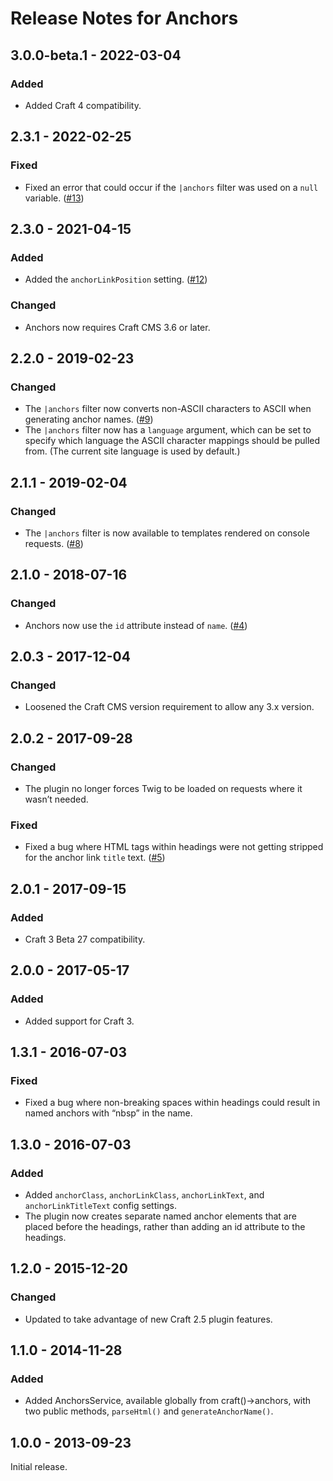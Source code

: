 # Release Notes for Anchors

## 3.0.0-beta.1 - 2022-03-04

### Added
- Added Craft 4 compatibility.

## 2.3.1 - 2022-02-25

### Fixed
- Fixed an error that could occur if the `|anchors` filter was used on a `null` variable. ([#13](https://github.com/craftcms/anchors/issues/13))

## 2.3.0 - 2021-04-15

### Added
- Added the `anchorLinkPosition` setting. ([#12](https://github.com/craftcms/anchors/issues/12))

### Changed
- Anchors now requires Craft CMS 3.6 or later.

## 2.2.0 - 2019-02-23

### Changed
- The `|anchors` filter now converts non-ASCII characters to ASCII when generating anchor names. ([#9](https://github.com/craftcms/anchors/issues/9))
- The `|anchors` filter now has a `language` argument, which can be set to specify which language the ASCII character mappings should be pulled from. (The current site language is used by default.)

## 2.1.1 - 2019-02-04

### Changed
- The `|anchors` filter is now available to templates rendered on console requests. ([#8](https://github.com/craftcms/anchors/issues/8))

## 2.1.0 - 2018-07-16

### Changed
- Anchors now use the `id` attribute instead of `name`. ([#4](https://github.com/craftcms/anchors/issues/4))

## 2.0.3 - 2017-12-04

### Changed
- Loosened the Craft CMS version requirement to allow any 3.x version.

## 2.0.2 - 2017-09-28

### Changed
- The plugin no longer forces Twig to be loaded on requests where it wasn’t needed.

### Fixed
- Fixed a bug where HTML tags within headings were not getting stripped for the anchor link `title` text. ([#5](https://github.com/craftcms/anchors/issues/5))

## 2.0.1 - 2017-09-15

### Added
- Craft 3 Beta 27 compatibility.

## 2.0.0 - 2017-05-17

### Added
- Added support for Craft 3.

## 1.3.1 - 2016-07-03

### Fixed
- Fixed a bug where non-breaking spaces within headings could result in named anchors with “nbsp” in the name.

## 1.3.0 - 2016-07-03

### Added
- Added `anchorClass`, `anchorLinkClass`, `anchorLinkText`, and `anchorLinkTitleText` config settings.
- The plugin now creates separate named anchor elements that are placed before the headings, rather than adding an id attribute to the headings.

## 1.2.0 - 2015-12-20

### Changed
- Updated to take advantage of new Craft 2.5 plugin features.

## 1.1.0 - 2014-11-28

### Added
- Added AnchorsService, available globally from craft()->anchors, with two public methods, `parseHtml()` and  `generateAnchorName()`.

## 1.0.0 - 2013-09-23

Initial release.
